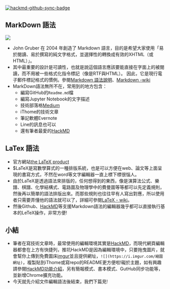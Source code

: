 [![hackmd-github-sync-badge](https://hackmd.io/5kfxJMHQSde3xqu_z9gGkw/badge)](https://hackmd.io/5kfxJMHQSde3xqu_z9gGkw)
## MarkDown 語法
![](https://i.imgur.com/hLed4Je.png)
- John Gruber 在 2004 年創造了 Markdown 語言，目的是希望大家使用「易於閱讀、易於撰寫的純文字格式，並選擇性的轉換成有效的XHTML（或HTML）」。
- 其中最重要的設計是可讀性，也就是說這個語言應該要能直接在字面上的被閱讀，而不用被一些格式化指令標記（像是RTF與HTML）。 因此，它是現行電子郵件標記格式的慣例。參閱[Markdown 語法說明](https://markdown.tw/)、[Markdown -wiki](https://zh.wikipedia.org/wiki/Markdown)
- MarkDown語法無所不在，常用到的地方包含：
    - 編寫GitHub的`Readme.md`檔
    - 編寫Jupyter Notebook的文字描述
    - 技術部落格[Medium](https://medium.com/)
    - iThome的技術文章
    - 筆記軟體Evernote
    - Line的訊息也可以
    - 還有筆者最愛的[HackMD](https://hackmd.io/)

## LaTex 語法
- 官方網站[the LaTeX product](https://www.latex-project.org/)
- $LaTeX是寫數學算式的一種排版系統，也是可以方便在web、論文等上面呈現的書寫方式，不然在word等文字編輯器一直上標下標很惱人。
- 由於LaTeX是透過語法來排版的，任何想得到的東西，像是演算法公式、樂譜、棋譜、化學結構式、電路圖及物理學中的費曼圖等等都可以先定義規則，然後再以簡單的語法排版出來。而那些規則也往往早有人寫出對應，所以使用者只需要弄懂他的語法就可以了，詳細可參閱[LaTeX - wiki](https://zh.wikipedia.org/zh-tw/LaTeX)。
- 然後Github、[HackMD](https://hackmd.io/)等支援Markdown語法的編輯器幾乎都可以直接執行基本的LeTeX操作，非常方便!

## 小結
- 筆者在寫技術文章時，最常使用的編輯環境其實是[HackMD](https://hackmd.io/)，而現代網頁編輯器都會在上方有快捷列，推坑HackMD是因為編輯環境中，只要拖曳圖片，就會幫你上傳到免費圖床[imgur](https://imgur.com/)並且提供網址，`![](https://i.imgur.com/縮圖網址)`，複製貼到iThome或寫repo的README更方便啦!礙於主題，如有興趣請參閱[HackMD功能介紹](https://hackmd.io/features-tw)，另有簡報模式、書本模式、GutHub同步功能等，並新增Chrome擴充功能。
- 今天就先介紹文件編輯語法後結束，我們下篇見!
